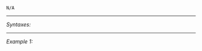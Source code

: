 `N/A`


---
*Syntaxes:*

<!-- [] call `BIS_fnc_moduleAnimals` -->

---
*Example 1:*

<!-- 
```sqf
[] call BIS_fnc_moduleAnimals;
``` -->